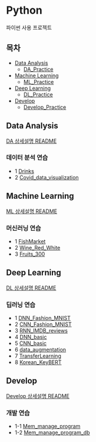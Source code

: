 # Python
파이썬 사용 프로젝트

## **목차**

* [Data Analysis](https://github.com/Chanmi-K/Python#data-analysis)
  * [DA_Practice](https://github.com/Chanmi-K/Python#%EB%8D%B0%EC%9D%B4%ED%84%B0-%EB%B6%84%EC%84%9D-%EC%97%B0%EC%8A%B5)
* [Machine Learning](https://github.com/Chanmi-K/Python#machine-learning)
  * [ML_Practice](https://github.com/Chanmi-K/Python#%EB%A8%B8%EC%8B%A0%EB%9F%AC%EB%8B%9D-%EC%97%B0%EC%8A%B5)
* [Deep Learning](https://github.com/Chanmi-K/Python#deep-learning)
  * [DL_Practice](https://github.com/Chanmi-K/Python#%EB%94%A5%EB%9F%AC%EB%8B%9D-%EC%97%B0%EC%8A%B5)
* [Develop](https://github.com/Chanmi-K/Python#develop)
  * [Develop_Practice](https://github.com/Chanmi-K/Python#%EA%B0%9C%EB%B0%9C-%EC%97%B0%EC%8A%B5)




## Data Analysis
[DA 상세설명 README](https://github.com/Chanmi-K/Python/blob/main/DA/README_DA.md)

### 데이터 분석 연습
* 1 [Drinks](https://github.com/Chanmi-K/Python/blob/main/DA/DA_Drinks.ipynb)
* 2 [Covid_data_visualization](https://github.com/Chanmi-K/Python/blob/main/DA/DA_Covid_data_visualization.ipynb)


## Machine Learning
[ML 상세설명 README](https://github.com/Chanmi-K/Python/blob/main/ML/README_ML.md)

### 머신러닝 연습
* 1 [FishMarket](https://github.com/Chanmi-K/Python/blob/main/ML/ML_FishMarket.ipynb)
* 2 [Wine_Red_White](https://github.com/Chanmi-K/Python/blob/main/ML/ML_Wine_red_white.ipynb)
* 3 [Fruits_300](https://github.com/Chanmi-K/Python/blob/main/ML/ML_Fruits_300.ipynb)


## Deep Learning
[DL 상세설명 README](https://github.com/Chanmi-K/Python/blob/main/DL/README_DL.md)

### 딥러닝 연습
* 1 [DNN_Fashion_MNIST](https://github.com/Chanmi-K/Python/blob/main/DL/DL_DNN_FashionMnist.ipynb)
* 2 [CNN_Fashion_MNIST](https://github.com/Chanmi-K/Python/blob/main/DL/DL_CNN_FashionMnist.ipynb)
* 3 [RNN_IMDB_reviews](https://github.com/Chanmi-K/Python/blob/main/DL/DL_RNN_IMDB_reviews.ipynb)
* 4 [DNN_basic](https://github.com/Chanmi-K/Python/blob/main/DL/DL_DNN_basic.ipynb)
* 5 [CNN_basic](https://github.com/Chanmi-K/Python/blob/main/DL/DL_CNN_basic.ipynb)
* 6 [data_augmentation](https://github.com/Chanmi-K/Python/blob/main/DL/DL_data_augmentation.ipynb)
* 7 [TransferLearning](https://github.com/Chanmi-K/Python/blob/main/DL/DL_TransferLearning_basic.ipynb)
* 8 [Korean_KeyBERT](https://github.com/Chanmi-K/Python/blob/main/DL/prac_Korean_KeyBERT_%ED%82%A4%EC%9B%8C%EB%93%9C%EC%B6%94%EC%B6%9C.ipynb)


## Develop
[Develop 상세설명 README](https://github.com/Chanmi-K/Python/blob/main/Develop/README_Develop.md)

### 개발 연습
* 1-1 [Mem_manage_program](https://github.com/Chanmi-K/Python/blob/main/Develop/Mem_manage_program.py)
* 1-2 [Mem_manage_program_db](https://github.com/Chanmi-K/Python/blob/main/Develop/Mem_manage_program_db.py)
